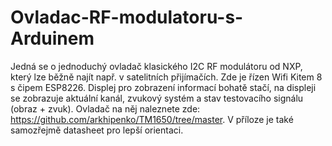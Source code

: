 # Ovladac-RF-modulatoru-s-Arduinem
Jedná se o jednoduchý ovladač klasického I2C RF modulátoru od NXP, který lze běžně najít např. v satelitních přijímačích. Zde je řízen Wifi Kitem 8 s čipem ESP8226. Displej pro zobrazení informací bohatě stačí, na displeji se zobrazuje aktuální kanál, zvukový systém a stav testovacího signálu (obraz + zvuk). Ovladač na něj naleznete zde: https://github.com/arkhipenko/TM1650/tree/master. V příloze je také samozřejmě datasheet pro lepší orientaci.
